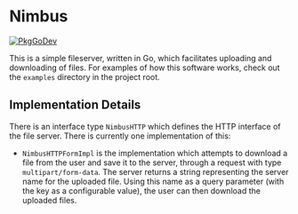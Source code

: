 # Nimbus

[![PkgGoDev](https://pkg.go.dev/badge/github.com/navaz-alani/nimbus)](https://pkg.go.dev/github.com/navaz-alani/nimbus)

This is a simple fileserver, written in Go, which facilitates uploading and
downloading of files. For examples of how this software works, check out the
`examples` directory in the project root.

## Implementation Details

There is an interface type `NimbusHTTP` which defines the HTTP interface of the
file server. There is currently one implementation of this:

* `NimbusHTTPFormImpl` is the implementation which attempts to download a file
  from the user and save it to the server, through a request with type
  `multipart/form-data`. The server returns a string representing the server
  name for the uploaded file. Using this name as a query parameter (with the key
  as a configurable value), the user can then download the uploaded files.

